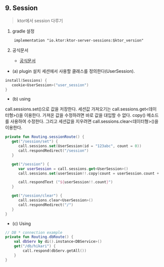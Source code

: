 ## 9. Session
> ktor에서 session 다루기  

1. gradle 설정
~~~
    implementation "io.ktor:ktor-server-sessions:$ktor_version"
~~~

2. 공식문서 

    - [공식문서](https://ktor.io/docs/sessions.html)
   

- (a) plugin 설치
세션에서 사용할 클래스를 정의한다(UserSession). 
~~~kotlin
install(Sessions) {
   cookie<UserSession>("user_session")
}
~~~

- (b) using
  
call.sessions.set()으로 값을 저장한다. 
세션값 가져오기는 call.sessions.get<데이터형>()을 이용한다. 
가져온 값을 수정하려면 바로 값을 대입할 수 없다. copy() 메소드를 사용하여 수정한다. 
그리고 세션값을 지우려면 call.sessions.clear<데이터형>()을 이용한다. 

~~~kotlin
private fun Routing.sessionRoute() {
   get("/session/set") {
      call.sessions.set(UserSession(id = "123abc", count = 0))
      call.respondRedirect("/session")
   }

   get("/session") {
      var userSession = call.sessions.get<UserSession>()
      call.sessions.set(userSession!!.copy(count = userSession.count + 1))

      call.respondText ("${userSession!!.count}")
   }

   get("/session/clear") {
      call.sessions.clear<UserSession>()
      call.respondRedirect("/")
   }
}
~~~

- (c) Using
~~~kotlin
// DB * connection example
private fun Routing.dbRoute() {
    val dbServ by di().instance<DBService>()
    get("/db/hikari") {
        call.respond(dbServ.getAll())
    }
}
~~~
   